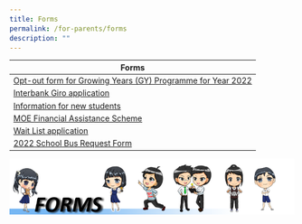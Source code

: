 ```yaml
---
title: Forms
permalink: /for-parents/forms
description: ""
---
```

| Forms | 
| -------- | 
| [Opt-out form for Growing Years (GY) Programme for Year 2022](https://rosyth.moe.edu.sg/qql/slot/u178/Sub%20pages/For%20Parents/PDF/2022/GY%20Opt%20Out%20Form%202022.pdf) |
| [Interbank Giro application](https://rosyth.moe.edu.sg/qql/slot/u178/Sub%20pages/For%20Parents/Forms/GIRO_Application_Form_Sep19.pdf) | 
| [Information for new students](https://rosyth.moe.edu.sg/qql/slot/u178/Sub%20pages/For%20Parents/Forms/Information%20kit%20for%20new%20Rosythians%202022.pdf) |
| [MOE Financial Assistance Scheme](https://rosyth.moe.edu.sg/qql/slot/u178/Sub%20pages/For%20Parents/Forms/2022%20MOE%20FAS%20Application%20Form.pdf) |
| [Wait List application](https://rosyth.moe.edu.sg/qql/slot/u178/Sub%20pages/For%20Parents/Forms/Wait%20List%20Application%20Form.pdf) |
| [2022 School Bus Request Form](https://rosyth.moe.edu.sg/qql/slot/u178/Sub%20pages/For%20Parents/Forms/RS%202022%20School%20Bus%20Request%20Form.pdf) |

![](/images/FORMS%20BANNER.png)